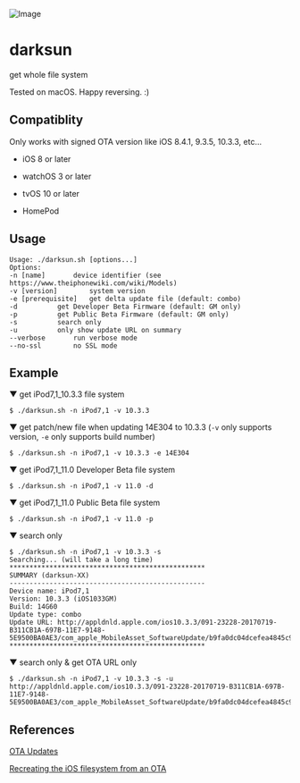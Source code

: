 ![Image](https://farm5.staticflickr.com/4212/35116006470_677981dc18_b.jpg)

# darksun

get whole file system

Tested on macOS. Happy reversing. :)

## Compatiblity

Only works with signed OTA version like iOS 8.4.1, 9.3.5, 10.3.3, etc...

- iOS 8 or later

- watchOS 3 or later

- tvOS 10 or later

- HomePod

## Usage

	Usage: ./darksun.sh [options...]
	Options:
	-n [name]		device identifier (see https://www.theiphonewiki.com/wiki/Models)
	-v [version]		system version
	-e [prerequisite]	get delta update file (default: combo)
	-d			get Developer Beta Firmware (default: GM only)
	-p			get Public Beta Firmware (default: GM only)
	-s			search only
	-u			only show update URL on summary
	--verbose		run verbose mode
	--no-ssl		no SSL mode

## Example

▼ get iPod7,1_10.3.3 file system

	$ ./darksun.sh -n iPod7,1 -v 10.3.3

▼ get patch/new file when updating 14E304 to 10.3.3 (`-v` only supports version, `-e` only supports build number)

	$ ./darksun.sh -n iPod7,1 -v 10.3.3 -e 14E304

▼ get iPod7,1_11.0 Developer Beta file system

	$ ./darksun.sh -n iPod7,1 -v 11.0 -d

▼ get iPod7,1_11.0 Public Beta file system

	$ ./darksun.sh -n iPod7,1 -v 11.0 -p

▼ search only
	
	$ ./darksun.sh -n iPod7,1 -v 10.3.3 -s
	Searching... (will take a long time)
	*************************************************
	SUMMARY (darksun-XX)
	-------------------------------------------------
	Device name: iPod7,1
	Version: 10.3.3 (iOS1033GM)
	Build: 14G60
	Update type: combo
	Update URL: http://appldnld.apple.com/ios10.3.3/091-23228-20170719-B311CB1A-697B-11E7-9148-5E9500BA0AE3/com_apple_MobileAsset_SoftwareUpdate/b9fa0dc04dcefea4845c9ceeb2e7e80efc9e9ee6.zip
	*************************************************

▼ search only & get OTA URL only

	$ ./darksun.sh -n iPod7,1 -v 10.3.3 -s -u
	http://appldnld.apple.com/ios10.3.3/091-23228-20170719-B311CB1A-697B-11E7-9148-5E9500BA0AE3/com_apple_MobileAsset_SoftwareUpdate/b9fa0dc04dcefea4845c9ceeb2e7e80efc9e9ee6.zip

## References

[OTA Updates](https://www.theiphonewiki.com/wiki/OTA_Updates)

[Recreating the iOS filesystem from an OTA](http://newosxbook.com/articles/OTA3.html)
